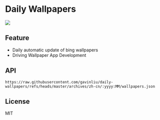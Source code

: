 # Daily Wallpapers
  
![](https://www.bing.com/th?id=OHR.SpottedEagleRay_ZH-CN9894613260_UHD.jpg)

## Feature

- Daily automatic update of bing wallpapers
- Driving Wallpaper App Development

## API

```
https://raw.githubusercontent.com/gavinliu/daily-wallpapers/refs/heads/master/archives/zh-cn/:yyyy:MM/wallpapers.json
```

## License

MIT
  